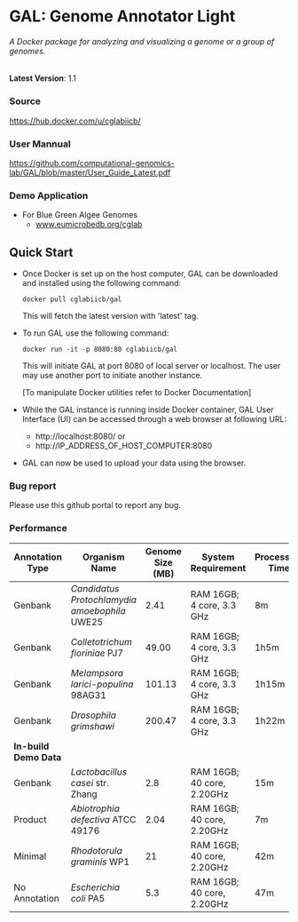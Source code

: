 # GAL: Genome Annotator Light
###### A Docker package for analyzing and visualizing a genome or a group of genomes. 

**Latest Version**: 1.1
### Source
https://hub.docker.com/u/cglabiicb/

### User Mannual
https://github.com/computational-genomics-lab/GAL/blob/master/User_Guide_Latest.pdf
### Demo Application
- For Blue Green Algee Genomes 
  - www.eumicrobedb.org/cglab


## Quick Start
 - Once Docker is set up on the host computer, GAL can be downloaded and installed using the following command:
    ```
    docker pull cglabiicb/gal
    ``` 
    This will fetch the latest version with 'latest' tag.
 - To run GAL use the following command:
   ```
   docker run -it -p 8080:80 cglabiicb/gal
   ```

    This will initiate GAL at port 8080 of local server or localhost. The user may use another port to initiate another instance.
    
    [To manipulate Docker utilities refer to Docker Documentation]
 - While the GAL instance is running inside Docker container, GAL User Interface (UI) can be accessed through a web browser at following URL:
   - http://localhost:8080/ or
   - http://IP_ADDRESS_OF_HOST_COMPUTER:8080
        
 - GAL can now be used to upload your data using the browser.

### Bug report
Please use this github portal to report any bug.


### Performance

| __Annotation Type__ | __Organism Name__ | __Genome Size (MB)__ | __System Requirement__ | __Processing Time__ |
|---------------------|-------------------|-----------------|--------------------------|---------------------|
| Genbank| *Candidatus Protochlamydia amoebophila* UWE25|  2.41          | RAM 16GB; 4 core, 3.3 GHz           |  8m  |
| Genbank| *Colletotrichum fioriniae* PJ7 |  49.00          | RAM 16GB; 4 core, 3.3 GHz            |  1h5m  |
| Genbank| *Melampsora larici-populina* 98AG31|  101.13          | RAM 16GB; 4 core, 3.3 GHz           |  1h15m  |
| Genbank| *Drosophila grimshawi* |  200.47          | RAM 16GB; 4 core, 3.3 GHz           | 1h22m  |
| **In-build Demo Data** |
| Genbank| *Lactobacillus casei* str. Zhang|  2.8          | RAM 16GB; 40 core, 2.20GHz           |  15m  |
| Product| *Abiotrophia defectiva* ATCC 49176|  2.04          | RAM 16GB; 40 core, 2.20GHz           |  7m  |
| Minimal| *Rhodotorula graminis* WP1|  21          | RAM 16GB; 40 core, 2.20GHz           |  42m  |
| No Annotation| *Escherichia coli* PA5|  5.3          | RAM 16GB; 40 core, 2.20GHz           |  47m  |

